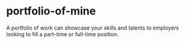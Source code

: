 # portfolio-of-mine
A portfolio of work can showcase your skills and talents to employers looking to fill a part-time or full-time position.
